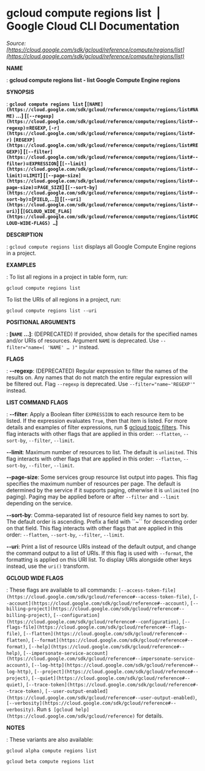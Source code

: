 # gcloud compute regions list  |  Google Cloud CLI Documentation

*Source: [https://cloud.google.com/sdk/gcloud/reference/compute/regions/list](https://cloud.google.com/sdk/gcloud/reference/compute/regions/list)*

**NAME**

: **gcloud compute regions list - list Google Compute Engine regions**

**SYNOPSIS**

: **`gcloud compute regions list` [`[NAME](https://cloud.google.com/sdk/gcloud/reference/compute/regions/list#NAME)` …] [`[--regexp](https://cloud.google.com/sdk/gcloud/reference/compute/regions/list#--regexp)`=`REGEXP`, `[-r](https://cloud.google.com/sdk/gcloud/reference/compute/regions/list#-r)` `[REGEXP](https://cloud.google.com/sdk/gcloud/reference/compute/regions/list#REGEXP)`] [`[--filter](https://cloud.google.com/sdk/gcloud/reference/compute/regions/list#--filter)`=`EXPRESSION`] [`[--limit](https://cloud.google.com/sdk/gcloud/reference/compute/regions/list#--limit)`=`LIMIT`] [`[--page-size](https://cloud.google.com/sdk/gcloud/reference/compute/regions/list#--page-size)`=`PAGE_SIZE`] [`[--sort-by](https://cloud.google.com/sdk/gcloud/reference/compute/regions/list#--sort-by)`=[`FIELD`,…]] [`[--uri](https://cloud.google.com/sdk/gcloud/reference/compute/regions/list#--uri)`] [`[GCLOUD_WIDE_FLAG](https://cloud.google.com/sdk/gcloud/reference/compute/regions/list#GCLOUD-WIDE-FLAGS) …`]**

**DESCRIPTION**

: `gcloud compute regions list` displays all Google Compute Engine
regions in a project.

**EXAMPLES**

: To list all regions in a project in table form, run:

```
gcloud compute regions list
```

To list the URIs of all regions in a project, run:

```
gcloud compute regions list --uri
```

**POSITIONAL ARGUMENTS**

: **[`NAME` …]**:
(DEPRECATED) If provided, show details for the specified names and/or URIs of
resources.
Argument `NAME` is deprecated. Use `--filter="name=( 'NAME'
… )"` instead.

**FLAGS**

: **--regexp**:
(DEPRECATED) Regular expression to filter the names of the results on. Any names
that do not match the entire regular expression will be filtered out.
Flag `--regexp` is deprecated. Use
`--filter="name~'REGEXP'"` instead.

**LIST COMMAND FLAGS**

: **--filter**:
Apply a Boolean filter `EXPRESSION` to each resource item
to be listed. If the expression evaluates `True`, then that item is
listed. For more details and examples of filter expressions, run $ [gcloud topic filters](https://cloud.google.com/sdk/gcloud/reference/topic/filters). This flag
interacts with other flags that are applied in this order:
`--flatten`, `--sort-by`, `--filter`,
`--limit`.

**--limit**:
Maximum number of resources to list. The default is `unlimited`. This
flag interacts with other flags that are applied in this order:
`--flatten`, `--sort-by`, `--filter`,
`--limit`.

**--page-size**:
Some services group resource list output into pages. This flag specifies the
maximum number of resources per page. The default is determined by the service
if it supports paging, otherwise it is `unlimited` (no paging).
Paging may be applied before or after `--filter` and
`--limit` depending on the service.

**--sort-by**:
Comma-separated list of resource field key names to sort by. The default order
is ascending. Prefix a field with ``~´´ for descending order on that
field. This flag interacts with other flags that are applied in this order:
`--flatten`, `--sort-by`, `--filter`,
`--limit`.

**--uri**:
Print a list of resource URIs instead of the default output, and change the
command output to a list of URIs. If this flag is used with
`--format`, the formatting is applied on this URI list. To display
URIs alongside other keys instead, use the `uri()` transform.

**GCLOUD WIDE FLAGS**

: These flags are available to all commands: `[--access-token-file](https://cloud.google.com/sdk/gcloud/reference#--access-token-file)`,
`[--account](https://cloud.google.com/sdk/gcloud/reference#--account)`, `[--billing-project](https://cloud.google.com/sdk/gcloud/reference#--billing-project)`,
`[--configuration](https://cloud.google.com/sdk/gcloud/reference#--configuration)`,
`[--flags-file](https://cloud.google.com/sdk/gcloud/reference#--flags-file)`,
`[--flatten](https://cloud.google.com/sdk/gcloud/reference#--flatten)`, `[--format](https://cloud.google.com/sdk/gcloud/reference#--format)`, `[--help](https://cloud.google.com/sdk/gcloud/reference#--help)`, `[--impersonate-service-account](https://cloud.google.com/sdk/gcloud/reference#--impersonate-service-account)`,
`[--log-http](https://cloud.google.com/sdk/gcloud/reference#--log-http)`,
`[--project](https://cloud.google.com/sdk/gcloud/reference#--project)`, `[--quiet](https://cloud.google.com/sdk/gcloud/reference#--quiet)`, `[--trace-token](https://cloud.google.com/sdk/gcloud/reference#--trace-token)`, `[--user-output-enabled](https://cloud.google.com/sdk/gcloud/reference#--user-output-enabled)`,
`[--verbosity](https://cloud.google.com/sdk/gcloud/reference#--verbosity)`.
Run `$ [gcloud help](https://cloud.google.com/sdk/gcloud/reference)` for details.

**NOTES**

: These variants are also available:

```
gcloud alpha compute regions list
```

```
gcloud beta compute regions list
```